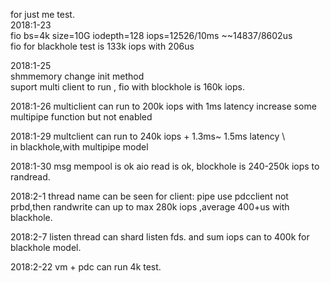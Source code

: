 for just me test.   
2018:1-23   
fio  bs=4k size=10G iodepth=128   iops=12526/10ms ~~14837/8602us   
fio for blackhole test is 133k iops with 206us   

2018:1-25   
shmmemory change  init  method    
suport multi client to run ,
fio with blockhole is 160k iops.

2018:1-26
multiclient can run to 200k iops with 1ms latency
increase some multipipe function but not enabled

2018:1-29
multclient can run to 240k iops + 1.3ms~ 1.5ms latency \    
in blackhole,with multipipe model    

2018:1-30
msg mempool is ok
aio read is ok,
blockhole is 240-250k iops to randread.

2018:2-1
thread name can be seen
for client: pipe use pdcclient not prbd,then 
randwrite can up to max 280k iops ,average 400+us with blackhole.

2018:2-7
listen thread can shard listen fds.
and sum iops can to 400k for blackhole model.

2018:2-22
vm + pdc can run 4k test.
